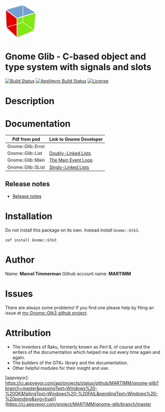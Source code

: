 ![gtk logo][logo]

# Gnome Glib - C-based object and type system with signals and slots

[![Build Status](https://travis-ci.org/MARTIMM/gnome-glib.svg?branch=master)](https://travis-ci.org/MARTIMM/gnome-glib) [![AppVeyor Build Status](https://ci.appveyor.com/api/projects/status/github/MARTIMM/gnome-glib?branch=master&passingText=Windows%20-%20OK&failingText=Windows%20-%20FAIL&pendingText=Windows%20-%20pending&svg=true)](https://ci.appveyor.com/project/MARTIMM/gnome-glib/branch/master) [![License](http://martimm.github.io/label/License-label.svg)](http://www.perlfoundation.org/artistic_license_2_0)

# Description

# Documentation

| Pdf from pod | Link to Gnome Developer |
|-------|--------------|
| Gnome::Glib::Error |
| Gnome::Glib::List |  [Doubly-Linked Lists][List]
| Gnome::Glib::Main |  [The Main Event Loop][Main]
| Gnome::Glib::SList |  [Singly-Linked Lists][SList]

## Release notes
* [Release notes][changes]

# Installation
Do not install this package on its own. Instead install `Gnome::Gtk3`.

`zef install Gnome::Gtk3`


# Author

Name: **Marcel Timmerman**
Github account name: **MARTIMM**

# Issues

There are always some problems! If you find one please help by filing an issue at [my Gnome::Gtk3 github project][issues].

# Attribution
* The inventors of Raku, formerly known as Perl 6, of course and the writers of the documentation which helped me out every time again and again.
* The builders of the GTK+ library and the documentation.
* Other helpful modules for their insight and use.

[//]: # (---- [refs] ----------------------------------------------------------)
[appveyor]: https://ci.appveyor.com/api/projects/status/github/MARTIMM/gnome-glib?branch=master&passingText=Windows%20-%20OK&failingText=Windows%20-%20FAIL&pendingText=Windows%20-%20pending&svg=true)](https://ci.appveyor.com/project/MARTIMM/gnome-glib/branch/master

[changes]: https://github.com/MARTIMM/gnome-glib/blob/master/CHANGES.md
[logo]: https://github.com/MARTIMM/gnome-glib/blob/master/doc/images/gtk-logo-100.png
[issues]: https://github.com/MARTIMM/gnome-gtk3/issues

[Error]: https://developer.gnome.org/glib/stable/glib-Error-Reporting.html
[List]: https://developer.gnome.org/glib/stable/glib-Doubly-Linked-Lists.html
[Main]: https://developer.gnome.org/glib/stable/glib-The-Main-Event-Loop.html
[SList]: https://developer.gnome.org/glib/stable/glib-Singly-Linked-Lists.html

[//]: # (https://nbviewer.jupyter.org/github/MARTIMM/gtk-v3/blob/master/doc/GObject.pdf)
